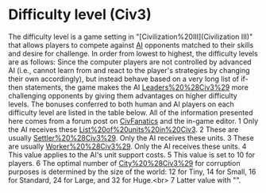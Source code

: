 # Difficulty level (Civ3)

The difficulty level is a game setting in "[Civilization%20III](Civilization III)" that allows players to compete against [AI](AI) opponents matched to their skills and desire for challenge. In order from lowest to highest, the difficulty levels are as follows:
Since the computer players are not controlled by advanced AI (i.e., cannot learn from and react to the player's strategies by changing their own accordingly), but instead behave based on a very long list of if-then statements, the game makes the AI [Leaders%20%28Civ3%29](leaders) more challenging opponents by giving them advantages on higher difficulty levels. The bonuses conferred to both human and AI players on each difficulty level are listed in the table below.
All of the information presented here comes from a forum post on [CivFanatics](CivFanatics) and the in-game editor.
1 Only the AI receives these [List%20of%20units%20in%20Civ3](units).
2 These are usually [Settler%20%28Civ3%29](Settlers). Only the AI receives these units.
3 These are usually [Worker%20%28Civ3%29](Workers). Only the AI receives these units.
4 This value applies to the AI's unit support costs.
5 This value is set to 10 for players.
6 The optimal number of [City%20%28Civ3%29](cities) for corruption purposes is determined by the size of the world: 12 for Tiny, 14 for Small, 16 for Standard, 24 for Large, and 32 for Huge.&lt;br&gt;
7 Latter value with "".